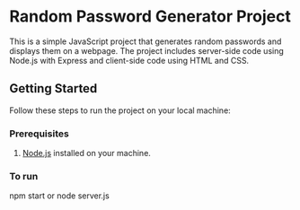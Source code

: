 # Random Password Generator Project

This is a simple JavaScript project that generates random passwords and displays them on a webpage. The project includes server-side code using Node.js with Express and client-side code using HTML and CSS.

## Getting Started

Follow these steps to run the project on your local machine:

### Prerequisites

1. [Node.js](https://nodejs.org/) installed on your machine.

### To run
npm start or node server.js




